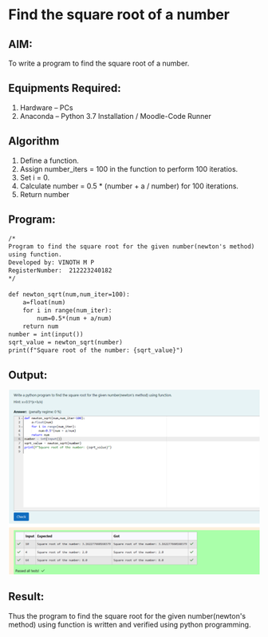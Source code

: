 # Find the square root of a number

## AIM:
To write a program to find the square root of a number.

## Equipments Required:
1. Hardware – PCs
2. Anaconda – Python 3.7 Installation / Moodle-Code Runner

## Algorithm
1. Define a function.
2. Assign number_iters = 100 in the function to perform 100 iteratios.
3. Set i = 0.
4. Calculate  number = 0.5 * (number + a / number) for 100 iterations.
5. Return number

## Program:
```
/*
Program to find the square root for the given number(newton's method) using function.
Developed by: VINOTH M P
RegisterNumber:  212223240182
*/

def newton_sqrt(num,num_iter=100):
    a=float(num)
    for i in range(num_iter):
        num=0.5*(num + a/num)
    return num
number = int(input())
sqrt_value = newton_sqrt(number)
print(f"Square root of the number: {sqrt_value}")

```

## Output:

![alt text](<Screenshot 2024-03-23 032354.png>)

## Result:
Thus the program to find the square root for the given number(newton's method) using function is written and verified using python programming.
